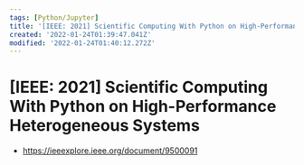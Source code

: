 ```yaml
---
tags: [Python/Jupyter]
title: '[IEEE: 2021] Scientific Computing With Python on High-Performance Heterogeneous Systems'
created: '2022-01-24T01:39:47.041Z'
modified: '2022-01-24T01:40:12.272Z'
---
```


# [IEEE: 2021] Scientific Computing With Python on High-Performance Heterogeneous Systems

* https://ieeexplore.ieee.org/document/9500091

